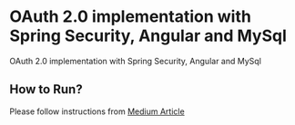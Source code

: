 # OAuth 2.0 implementation with Spring Security, Angular and MySql

OAuth 2.0 implementation with Spring Security, Angular and MySql


## How to Run?
Please follow instructions from [Medium Article](https://pavankjadda.medium.com/oauth2-authentication-with-spring-boot2-mysql-and-angular-7-488bdfe82cc1)
